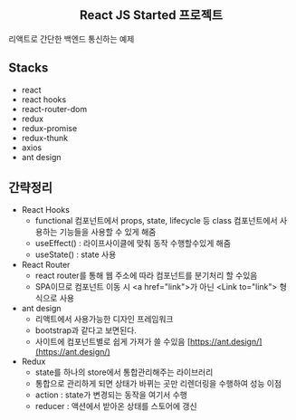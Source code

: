 <h2 align="center">React JS Started 프로젝트</h2>
<span align="center">리액트로 간단한 백엔드 통신하는 예제</span>

## Stacks
- react
- react hooks
- react-router-dom
- redux
- redux-promise
- redux-thunk
- axios
- ant design

## 간략정리
- React Hooks
  - functional 컴포넌트에서 props, state, lifecycle 등 class 컴포넌트에서 사용하는 기능들을 사용할 수 있게 해줌
  - useEffect() : 라이프사이클에 맞춰 동작 수행할수있게 해줌 
  - useState() : state 사용
- React Router
  - react router를 통해 웹 주소에 따라 컴포넌트를 분기처리 할 수있음
  - SPA이므로 컴포넌트 이동 시 &lt;a href="link"&gt;가 아닌 &lt;Link to="link"&gt; 형식으로 사용
- ant design
  - 리액트에서 사용가능한 디자인 프레임워크
  - bootstrap과 같다고 보면된다.
  - 사이트에 컴포넌트별로 쉽게 가져가 쓸 수있음 [https://ant.design/](https://ant.design/)
- Redux
  - state를 하나의 store에서 통합관리해주는 라이브러리
  - 통합으로 관리하게 되면 상태가 바뀌는 곳만 리렌더링을 수행하여 성능 이점
  - action : state가 변경되는 동작을 여기서 수행
  - reducer : 액션에서 받아온 상태를 스토어에 갱신
